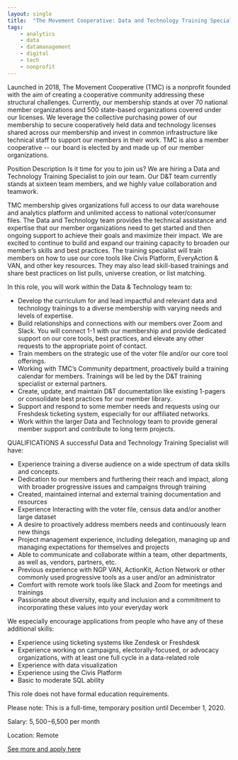 ```yaml
---
layout: single
title:  "The Movement Cooperative: Data and Technology Training Specialist"
tags: 
    - analytics
    - data
    - datamanagement
    - digital
    - tech
    - nonprofit
---
```

Launched in 2018, The Movement Cooperative (TMC) is a nonprofit founded with the aim of creating a cooperative community addressing these structural challenges. Currently, our membership stands at over 70 national member organizations and 500 state-based organizations covered under our licenses. We leverage the collective purchasing power of our membership to secure cooperatively held data and technology licenses shared across our membership and invest in common infrastructure like technical staff to support our members in their work. TMC is also a member cooperative -- our board is elected by and made up of our member organizations.

Position Description
Is it time for you to join us? We are hiring a Data and Technology Training Specialist to join our team. Our D&T team currently stands at sixteen team members, and we highly value collaboration and teamwork.

TMC membership gives organizations full access to our data warehouse and analytics platform and unlimited access to national voter/consumer files. The Data and Technology team provides the technical assistance and expertise that our member organizations need to get started and then ongoing support to achieve their goals and maximize their impact. We are excited to continue to build and expand our training capacity to broaden our member’s skills and best practices. The training specialist will train members on how to use our core tools like Civis Platform, EveryAction & VAN, and other key resources. They may also lead skill-based trainings and share best practices on list pulls, universe creation, or list matching. 

In this role, you will work within the Data & Technology team to:

* Develop the curriculum for and lead impactful and relevant data and technology trainings to a diverse membership with varying needs and levels of expertise. 
* Build relationships and connections with our members over Zoom and Slack. You will connect 1-1 with our membership and provide dedicated support on our core tools, best practices, and elevate any other requests to the appropriate point of contact. 
* Train members on the strategic use of the voter file and/or our core tool offerings.
* Working with TMC’s Community department, proactively build a training calendar for members. Trainings will be led by the D&T training specialist or external partners.  
* Create, update, and maintain D&T documentation like existing 1-pagers or consolidate best practices for our member library. 
* Support and respond to some member needs and requests using our Freshdesk ticketing system, especially for our affiliated networks. 
* Work within the larger Data and Technology team to provide general member support and contribute to long term projects. 


QUALIFICATIONS
A successful Data and Technology Training Specialist will have:
* Experience training a diverse audience on a wide spectrum of data skills and concepts.
* Dedication to our members and furthering their reach and impact, along with broader progressive issues and campaigns through training 
* Created, maintained internal and external training documentation and resources
* Experience Interacting with the voter file, census data and/or another large dataset
* A desire to proactively address members needs and continuously learn new things 
* Project management experience, including delegation, managing up and managing expectations for themselves and projects
* Able to communicate and collaborate within a team, other departments, as well as, vendors, partners, etc. 
* Previous experience with NGP VAN, ActionKit, Action Network or other commonly used progressive tools as a user and/or an administrator
* Comfort with remote work tools like Slack and Zoom for meetings and trainings
* Passionate about diversity, equity and inclusion and a commitment to incorporating these values into your everyday work

We especially encourage applications from people who have any of these additional skills:
* Experience using ticketing systems like Zendesk or Freshdesk
* Experience working on campaigns, electorally-focused, or advocacy organizations, with at least one full cycle in a data-related role
* Experience with data visualization
* Experience using the Civis Platform
* Basic to moderate SQL ability

This role does not have formal education requirements.

Please note: This is a full-time, temporary position until December 1, 2020. 

Salary: $5,500-$6,500 per month

Location: Remote


[See more and apply here](https://boards.greenhouse.io/tmc/jobs/4777992002)
